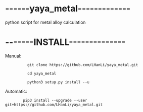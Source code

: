# ------yaya_metal-------------

python script for metal alloy calculation

# -------INSTALL--------------
Manual:     

              git clone https://github.com/LHanLi/yaya_metal.git
              
              cd yaya_metal
              
              python3 setup.py install --u
              
Automatic:

            pip3 install --upgrade --user   git+https://github.com/LHanLi/yaya_metal.git

